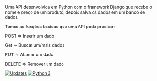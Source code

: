 Uma API desenvolvida em Python com o framework Django que recebe o nome e preço de um produto, depois salva os dados em um banco de dados.

Temos as funções basicas que uma API pode precisar:

POST => Inserir um dado

Get => Buscar um/mais dados

PUT => ALterar um dado

DELETE => Remover um dado

[![Updates](https://pyup.io/repos/github/JuniorD-Isael/Invista-me/shield.svg)](https://pyup.io/repos/github/JuniorD-Isael/Invista-me/) [![Python 3](https://pyup.io/repos/github/JuniorD-Isael/Invista-me/python-3-shield.svg)](https://pyup.io/repos/github/JuniorD-Isael/Invista-me/)
